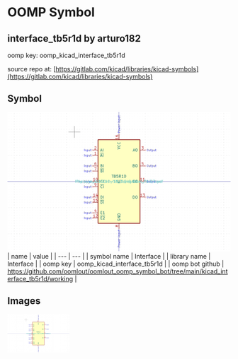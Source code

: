 # OOMP Symbol  
## interface_tb5r1d  by arturo182  
  
oomp key: oomp_kicad_interface_tb5r1d  
  
source repo at: [https://gitlab.com/kicad/libraries/kicad-symbols](https://gitlab.com/kicad/libraries/kicad-symbols)  
## Symbol  
  
[![working.png](working_600.png)](working.png)  
| name | value | 
| --- | --- | 
| symbol name | Interface | 
| library name | Interface | 
| oomp key | oomp_kicad_interface_tb5r1d | 
| oomp bot github | https://github.com/oomlout/oomlout_oomp_symbol_bot/tree/main/kicad_interface_tb5r1d/working | 
## Images  
  
[![working.png](working_140.png)](working.png)  
